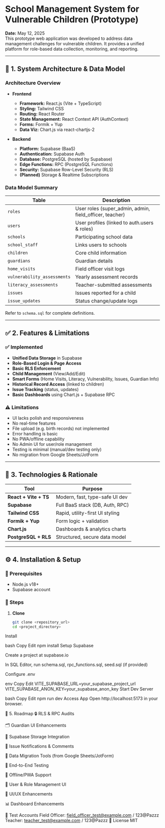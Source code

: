 # School Management System for Vulnerable Children (Prototype)

**Date:** May 12, 2025  
This prototype web application was developed to address data management challenges for vulnerable children. It provides a unified platform for role-based data collection, monitoring, and reporting.

---

## 📐 1. System Architecture & Data Model

### Architecture Overview

- **Frontend**
  - **Framework:** React.js (Vite + TypeScript)
  - **Styling:** Tailwind CSS
  - **Routing:** React Router
  - **State Management:** React Context API (AuthContext)
  - **Forms:** Formik + Yup
  - **Data Viz:** Chart.js via react-chartjs-2

- **Backend**
  - **Platform:** Supabase (BaaS)
  - **Authentication:** Supabase Auth
  - **Database:** PostgreSQL (hosted by Supabase)
  - **Edge Functions:** RPC (PostgreSQL Functions)
  - **Security:** Supabase Row-Level Security (RLS)
  - **(Planned)** Storage & Realtime Subscriptions

### Data Model Summary

| Table | Description |
|-------|-------------|
| `roles` | User roles (super_admin, admin, field_officer, teacher) |
| `users` | User profiles (linked to auth.users & roles) |
| `schools` | Participating school data |
| `school_staff` | Links users to schools |
| `children` | Core child information |
| `guardians` | Guardian details |
| `home_visits` | Field officer visit logs |
| `vulnerability_assessments` | Yearly assessment records |
| `literacy_assessments` | Teacher-submitted assessments |
| `issues` | Issues reported for a child |
| `issue_updates` | Status change/update logs |

Refer to `schema.sql` for complete definitions.

---

## ✅ 2. Features & Limitations

### ✅ Implemented

- **Unified Data Storage** in Supabase
- **Role-Based Login & Page Access**
- **Basic RLS Enforcement**
- **Child Management** (View/Add/Edit)
- **Smart Forms** (Home Visits, Literacy, Vulnerability, Issues, Guardian Info)
- **Historical Record Access** (linked to children)
- **Issue Tracking** (status, updates)
- **Basic Dashboards** using Chart.js + Supabase RPC

### ⚠️ Limitations

- UI lacks polish and responsiveness
- No real-time features
- File upload (e.g. birth records) not implemented
- Error handling is basic
- No PWA/offline capability
- No Admin UI for user/role management
- Testing is minimal (manual/dev testing only)
- No migration from Google Sheets/JotForm

---

## 🧰 3. Technologies & Rationale

| Tool | Purpose |
|------|---------|
| **React + Vite + TS** | Modern, fast, type-safe UI dev |
| **Supabase** | Full BaaS stack (DB, Auth, RPC) |
| **Tailwind CSS** | Rapid, utility-first UI styling |
| **Formik + Yup** | Form logic + validation |
| **Chart.js** | Dashboards & analytics charts |
| **PostgreSQL + RLS** | Structured, secure data model |

---

## ⚙️ 4. Installation & Setup

### 🔧 Prerequisites

- Node.js v18+
- Supabase account

### 🚀 Steps

1. **Clone**
   ```bash
   git clone <repository_url>
   cd <project_directory>
Install

bash
Copy
Edit
npm install
Setup Supabase

Create a project at supabase.io

In SQL Editor, run schema.sql, rpc_functions.sql, seed.sql (if provided)

Configure .env

env
Copy
Edit
VITE_SUPABASE_URL=your_supabase_project_url
VITE_SUPABASE_ANON_KEY=your_supabase_anon_key
Start Dev Server

bash
Copy
Edit
npm run dev
Access App
Open http://localhost:5173 in your browser.

🚧 5. Roadmap
🔒 RLS & RPC Audits

🗂️ Guardian UI Enhancements

📁 Supabase Storage Integration

🔔 Issue Notifications & Comments

🔄 Data Migration Tools (from Google Sheets/JotForm)

🧪 End-to-End Testing

📱 Offline/PWA Support

👤 User & Role Management UI

🎨 UI/UX Enhancements

📊 Dashboard Enhancements

👥 Test Accounts
Field Officer: field_officer_test@example.com / 123@Pazzz
Teacher: teacher_test@example.com / 123@Pazzz
📄 License
MIT

